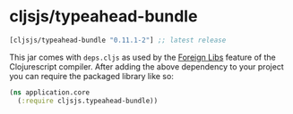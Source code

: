 # cljsjs/typeahead-bundle

[](dependency)
```clojure
[cljsjs/typeahead-bundle "0.11.1-2"] ;; latest release
```
[](/dependency)

This jar comes with `deps.cljs` as used by the [Foreign Libs][flibs] feature
of the Clojurescript compiler. After adding the above dependency to your project
you can require the packaged library like so:

```clojure
(ns application.core
  (:require cljsjs.typeahead-bundle))
```

[flibs]: https://github.com/clojure/clojurescript/wiki/Packaging-Foreign-Dependencies
